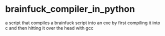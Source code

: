 # brainfuck_compiler_in_python
a script that compiles a brainfuck script into an exe by first compiling it into c and then hitting it over the head with gcc
